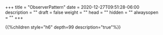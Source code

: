 +++
title = "ObserverPattern"
date = 2020-12-27T09:51:28-06:00
description = ""
draft = false
weight = ""
head = ""
hidden = ""
alwaysopen = ""
+++

<!--more-->

{{%children style="h6" depth=99 description="true"%}}